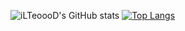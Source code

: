 ![iLTeoooD's GitHub stats](https://github-readme-stats.vercel.app/api?username=ilteoood&show_icons=true&count_private=true&theme=tokyonight)
[![Top Langs](https://github-readme-stats.vercel.app/api/top-langs/?username=ilteoood&layout=compact&langs_count=10&theme=tokyonight)](https://github.com/anuraghazra/github-readme-stats)
